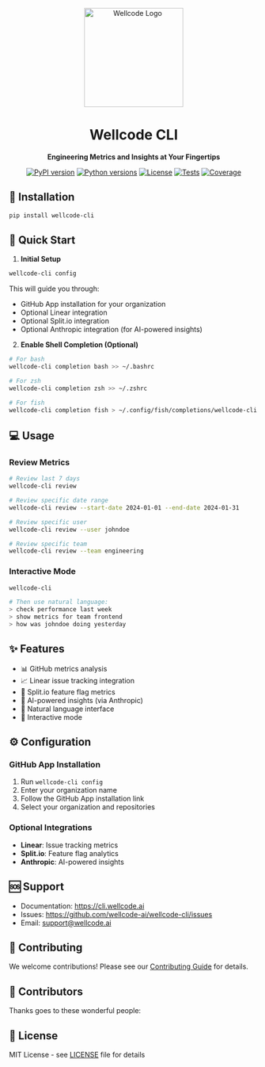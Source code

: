 <p align="center">
  <img src="https://cli.wellcode.ai/wellcode.svg" alt="Wellcode Logo" width="200"/>
</p>

<h1 align="center">Wellcode CLI</h1>

<p align="center">
  <strong>Engineering Metrics and Insights at Your Fingertips</strong>
</p>

<p align="center">
  <a href="https://pypi.org/project/wellcode-cli/"><img src="https://img.shields.io/pypi/v/wellcode-cli.svg" alt="PyPI version"></a>
  <a href="https://pypi.org/project/wellcode-cli/"><img src="https://img.shields.io/pypi/pyversions/wellcode-cli.svg" alt="Python versions"></a>
  <a href="https://github.com/wellcode-ai/wellcode-cli/blob/main/LICENSE"><img src="https://img.shields.io/github/license/wellcode-ai/wellcode-cli.svg" alt="License"></a>
  <a href="https://github.com/wellcode-ai/wellcode-cli/actions"><img src="https://github.com/wellcode-ai/wellcode-cli/workflows/tests/badge.svg" alt="Tests"></a>
  <a href="https://codecov.io/gh/wellcode-ai/wellcode-cli"><img src="https://codecov.io/gh/wellcode-ai/wellcode-cli/branch/main/graph/badge.svg" alt="Coverage"></a>
</p>

## 🚀 Installation

```bash
pip install wellcode-cli
```

## 🏃 Quick Start

1. **Initial Setup**
```bash
wellcode-cli config
```

This will guide you through:
- GitHub App installation for your organization
- Optional Linear integration
- Optional Split.io integration
- Optional Anthropic integration (for AI-powered insights)

2. **Enable Shell Completion (Optional)**
```bash
# For bash
wellcode-cli completion bash >> ~/.bashrc

# For zsh
wellcode-cli completion zsh >> ~/.zshrc

# For fish
wellcode-cli completion fish > ~/.config/fish/completions/wellcode-cli.fish
```

## 💻 Usage

### Review Metrics
```bash
# Review last 7 days
wellcode-cli review

# Review specific date range
wellcode-cli review --start-date 2024-01-01 --end-date 2024-01-31

# Review specific user
wellcode-cli review --user johndoe

# Review specific team
wellcode-cli review --team engineering
```

### Interactive Mode
```bash
wellcode-cli

# Then use natural language:
> check performance last week
> show metrics for team frontend
> how was johndoe doing yesterday
```

## ✨ Features

- 📊 GitHub metrics analysis
- 📈 Linear issue tracking integration
- 🔄 Split.io feature flag metrics
- 🤖 AI-powered insights (via Anthropic)
- 💬 Natural language interface
- 📱 Interactive mode

## ⚙️ Configuration

### GitHub App Installation
1. Run `wellcode-cli config`
2. Enter your organization name
3. Follow the GitHub App installation link
4. Select your organization and repositories

### Optional Integrations
- **Linear**: Issue tracking metrics
- **Split.io**: Feature flag analytics
- **Anthropic**: AI-powered insights

## 🆘 Support

- Documentation: https://cli.wellcode.ai
- Issues: https://github.com/wellcode-ai/wellcode-cli/issues
- Email: support@wellcode.ai

## 📄 Contributing

We welcome contributions! Please see our [Contributing Guide](CONTRIBUTING.md) for details.

## 💖 Contributors

Thanks goes to these wonderful people:

<!-- ALL-CONTRIBUTORS-LIST:START - Do not remove or modify this section -->
<!-- prettier-ignore-start -->
<!-- markdownlint-disable -->
<!-- Add contributors here -->
<!-- markdownlint-restore -->
<!-- prettier-ignore-end -->
<!-- ALL-CONTRIBUTORS-LIST:END -->

## 📄 License

MIT License - see [LICENSE](LICENSE) file for details